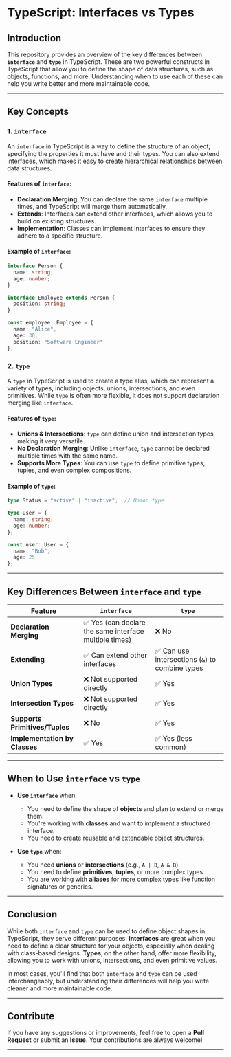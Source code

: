 # TypeScript: Interfaces vs Types

## Introduction

This repository provides an overview of the key differences between **`interface`** and **`type`** in TypeScript. These are two powerful constructs in TypeScript that allow you to define the shape of data structures, such as objects, functions, and more. Understanding when to use each of these can help you write better and more maintainable code.

---

## Key Concepts

### 1. `interface`

An `interface` in TypeScript is a way to define the structure of an object, specifying the properties it must have and their types. You can also extend interfaces, which makes it easy to create hierarchical relationships between data structures.

#### Features of `interface`:

* **Declaration Merging**: You can declare the same `interface` multiple times, and TypeScript will merge them automatically.
* **Extends**: Interfaces can extend other interfaces, which allows you to build on existing structures.
* **Implementation**: Classes can implement interfaces to ensure they adhere to a specific structure.

#### Example of `interface`:

```ts
interface Person {
  name: string;
  age: number;
}

interface Employee extends Person {
  position: string;
}

const employee: Employee = {
  name: "Alice",
  age: 30,
  position: "Software Engineer"
};
```

### 2. `type`

A `type` in TypeScript is used to create a type alias, which can represent a variety of types, including objects, unions, intersections, and even primitives. While `type` is often more flexible, it does not support declaration merging like `interface`.

#### Features of `type`:

* **Unions & Intersections**: `type` can define union and intersection types, making it very versatile.
* **No Declaration Merging**: Unlike `interface`, `type` cannot be declared multiple times with the same name.
* **Supports More Types**: You can use `type` to define primitive types, tuples, and even complex compositions.

#### Example of `type`:

```ts
type Status = "active" | "inactive";  // Union type

type User = {
  name: string;
  age: number;
};

const user: User = {
  name: "Bob",
  age: 25
};
```

---

## Key Differences Between `interface` and `type`

| Feature                        | `interface`                                           | `type`                                         |
| ------------------------------ | ----------------------------------------------------- | ---------------------------------------------- |
| **Declaration Merging**        | ✅ Yes (can declare the same interface multiple times) | ❌ No                                           |
| **Extending**                  | ✅ Can extend other interfaces                         | ✅ Can use intersections (`&`) to combine types |
| **Union Types**                | ❌ Not supported directly                              | ✅ Yes                                          |
| **Intersection Types**         | ❌ Not supported directly                              | ✅ Yes                                          |
| **Supports Primitives/Tuples** | ❌ No                                                  | ✅ Yes                                          |
| **Implementation by Classes**  | ✅ Yes                                                 | ✅ Yes (less common)                            |

---

## When to Use `interface` vs `type`

* **Use `interface`** when:

  * You need to define the shape of **objects** and plan to extend or merge them.
  * You're working with **classes** and want to implement a structured interface.
  * You need to create reusable and extendable object structures.

* **Use `type`** when:

  * You need **unions** or **intersections** (e.g., `A | B`, `A & B`).
  * You need to define **primitives**, **tuples**, or more complex types.
  * You are working with **aliases** for more complex types like function signatures or generics.

---

## Conclusion

While both `interface` and `type` can be used to define object shapes in TypeScript, they serve different purposes. **Interfaces** are great when you need to define a clear structure for your objects, especially when dealing with class-based designs. **Types**, on the other hand, offer more flexibility, allowing you to work with unions, intersections, and even primitive values.

In most cases, you'll find that both `interface` and `type` can be used interchangeably, but understanding their differences will help you write cleaner and more maintainable code.

---

## Contribute

If you have any suggestions or improvements, feel free to open a **Pull Request** or submit an **Issue**. Your contributions are always welcome!

---


